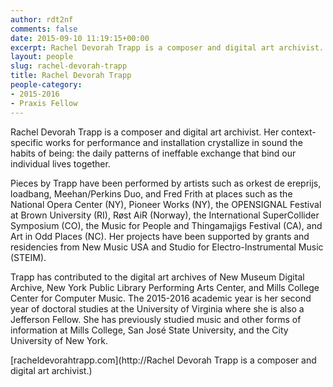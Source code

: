 ```yaml
---
author: rdt2nf
comments: false
date: 2015-09-10 11:19:15+00:00
excerpt: Rachel Devorah Trapp is a composer and digital art archivist.
layout: people
slug: rachel-devorah-trapp
title: Rachel Devorah Trapp
people-category:
- 2015-2016
- Praxis Fellow
---
```


Rachel Devorah Trapp is a composer and digital art archivist. Her context-specific works for performance and installation crystallize in sound the habits of being: the daily patterns of ineffable exchange that bind our individual lives together.

Pieces by Trapp have been performed by artists such as orkest de ereprijs, loadbang, Meehan/Perkins Duo, and Fred Frith at places such as the National Opera Center (NY), Pioneer Works (NY), the OPENSIGNAL Festival at Brown University (RI), Røst AiR (Norway), the International SuperCollider Symposium (CO), the Music for People and Thingamajigs Festival (CA), and Art in Odd Places (NC). Her projects have been supported by grants and residencies from New Music USA and Studio for Electro-Instrumental Music (STEIM).

Trapp has contributed to the digital art archives of New Museum Digital Archive, New York Public Library Performing Arts Center, and Mills College Center for Computer Music. The 2015-2016 academic year is her second year of doctoral studies at the University of Virginia where she is also a Jefferson Fellow. She has previously studied music and other forms of information at Mills College, San José State University, and the City University of New York.

[racheldevorahtrapp.com](http://Rachel Devorah Trapp is a composer and digital art archivist.)
